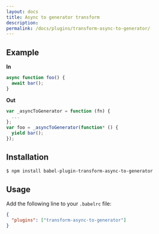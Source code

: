 ```yaml
---
layout: docs
title: Async to generator transform
description:
permalink: /docs/plugins/transform-async-to-generator/
---
```


## Example

**In**

```javascript
async function foo() {
  await bar();
}
```

**Out**

```javascript
var _asyncToGenerator = function (fn) {
  ...
};
var foo = _asyncToGenerator(function* () {
  yield bar();
});
```

## Installation

```sh
$ npm install babel-plugin-transform-async-to-generator
```

## Usage

Add the following line to your `.babelrc` file:

```json
{
  "plugins": ["transform-async-to-generator"]
}
```
